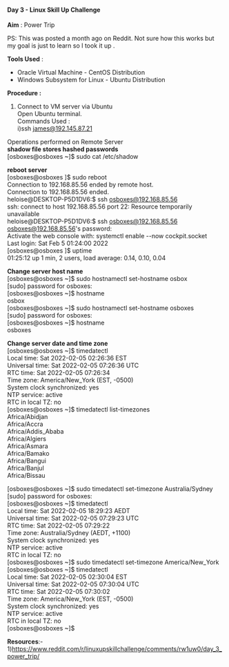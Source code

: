 <!--linux skill up challenge-->

#### Day 3 - Linux Skill Up Challenge

**Aim** : Power Trip

PS: This was posted a month ago on Reddit. Not sure how this works but my goal is just to learn so I took it up .

**Tools Used** :
- Oracle Virtual Machine - CentOS Distribution
- Windows Subsystem for Linux - Ubuntu Distribution

**Procedure :**
1) Connect to VM server via Ubuntu</br>
   Open Ubuntu terminal.</br>
   Commands Used :</br>
   i)ssh james@192.145.87.21</br>
   
Operations performed on Remote Server</br>
**shadow file stores hashed passwords**<br/>
[osboxes@osboxes ~]$ sudo cat /etc/shadow<br/>

**reboot server**<br/>
[osboxes@osboxes ]$ sudo reboot<br/>
Connection to 192.168.85.56 ended by remote host.<br/>
Connection to 192.168.85.56 ended.<br/>
heloise@DESKTOP-P5D1DV6:$ ssh osboxes@192.168.85.56<br/>
ssh: connect to host 192.168.85.56 port 22: Resource temporarily unavailable<br/>
heloise@DESKTOP-P5D1DV6:$ ssh osboxes@192.168.85.56<br/>
osboxes@192.168.85.56's password:<br/>
Activate the web console with: systemctl enable --now cockpit.socket<br/>
Last login: Sat Feb  5 01:24:00 2022<br/>
[osboxes@osboxes ]$ uptime<br/>
 01:25:12 up 1 min,  2 users,  load average: 0.14, 0.10, 0.04<br/>
 
 **Change server host name**<br/>
[osboxes@osboxes ~]$ sudo hostnamectl set-hostname osbox<br/>
[sudo] password for osboxes:<br/>
[osboxes@osboxes ~]$ hostname<br/>
osbox<br/>
[osboxes@osboxes ~]$ sudo hostnamectl set-hostname osboxes<br/>
[sudo] password for osboxes:<br/>
[osboxes@osboxes ~]$ hostname<br/>
osboxes<br/>

**Change server date and time zone**<br/>
[osboxes@osboxes ~]$ timedatectl<br/>
               Local time: Sat 2022-02-05 02:26:36 EST<br/>
           Universal time: Sat 2022-02-05 07:26:36 UTC<br/>
                 RTC time: Sat 2022-02-05 07:26:34<br/>
                Time zone: America/New_York (EST, -0500)<br/>
System clock synchronized: yes<br/>
              NTP service: active<br/>
          RTC in local TZ: no<br/>
[osboxes@osboxes ~]$ timedatectl list-timezones<br/>
Africa/Abidjan<br/>
Africa/Accra<br/>
Africa/Addis_Ababa<br/>
Africa/Algiers<br/>
Africa/Asmara<br/>
Africa/Bamako<br/>
Africa/Bangui<br/>
Africa/Banjul<br/>
Africa/Bissau<br/>

[osboxes@osboxes ~]$ sudo timedatectl set-timezone Australia/Sydney<br/>
[sudo] password for osboxes:<br/>
[osboxes@osboxes ~]$ timedatectl<br/>
               Local time: Sat 2022-02-05 18:29:23 AEDT<br/>
           Universal time: Sat 2022-02-05 07:29:23 UTC<br/>
                 RTC time: Sat 2022-02-05 07:29:22<br/>
                Time zone: Australia/Sydney (AEDT, +1100)<br/>
System clock synchronized: yes<br/>
              NTP service: active<br/>
          RTC in local TZ: no<br/>
[osboxes@osboxes ~]$ sudo timedatectl set-timezone America/New_York<br/>
[osboxes@osboxes ~]$ timedatectl<br/>
               Local time: Sat 2022-02-05 02:30:04 EST<br/>
           Universal time: Sat 2022-02-05 07:30:04 UTC<br/>
                 RTC time: Sat 2022-02-05 07:30:02<br/>
                Time zone: America/New_York (EST, -0500)<br/>
System clock synchronized: yes<br/>
              NTP service: active<br/>
          RTC in local TZ: no<br/>
[osboxes@osboxes ~]$<br/>


**Resources**:-</br>
1)https://www.reddit.com/r/linuxupskillchallenge/comments/rw1uw0/day_3_power_trip/</br>
